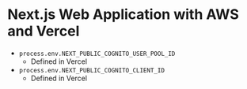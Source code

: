 # Next.js Web Application with AWS and Vercel

- `process.env.NEXT_PUBLIC_COGNITO_USER_POOL_ID`
  - Defined in Vercel
- `process.env.NEXT_PUBLIC_COGNITO_CLIENT_ID`
  - Defined in Vercel
